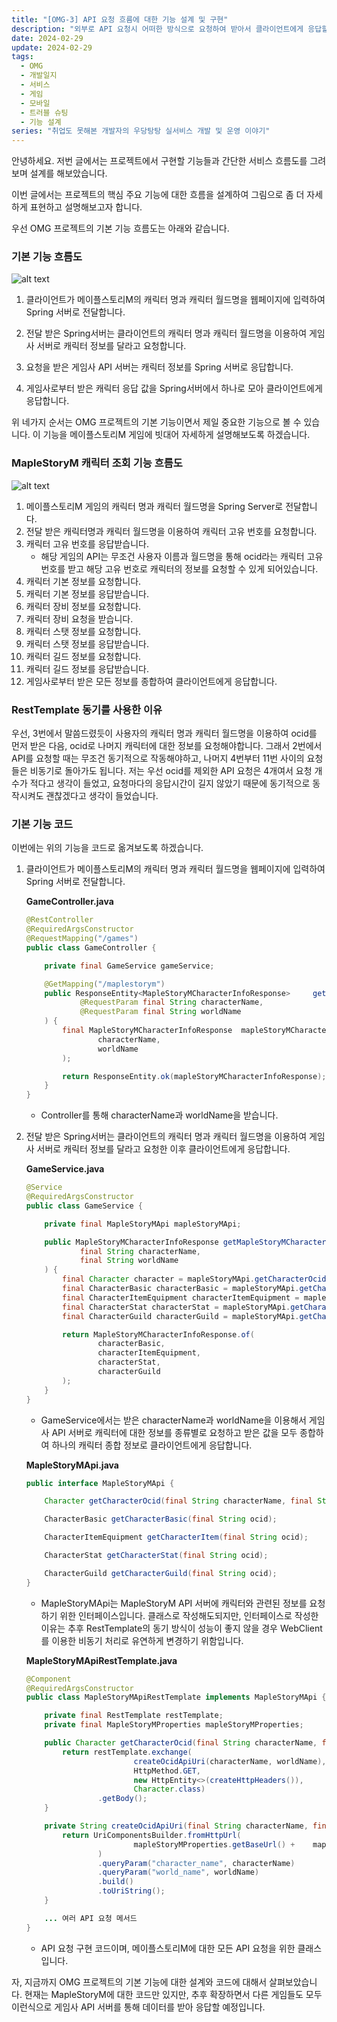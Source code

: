 ```yaml
---
title: "[OMG-3] API 요청 흐름에 대한 기능 설계 및 구현"
description: "외부로 API 요청시 어떠한 방식으로 요청하여 받아서 클라이언트에게 응답할 것인지에 대한 기능 설계입니다."
date: 2024-02-29
update: 2024-02-29
tags:
  - OMG
  - 개발일지
  - 서비스
  - 게임
  - 모바일
  - 트러블 슈팅
  - 기능 설계
series: "취업도 못해본 개발자의 우당탕탕 실서비스 개발 및 운영 이야기"
---
```


안녕하세요. 저번 글에서는 프로젝트에서 구현할 기능들과 간단한 서비스 흐름도를 그려보며 설계를 해보았습니다.

이번 글에서는 프로젝트의 핵심 주요 기능에 대한 흐름을 설계하여 그림으로 좀 더 자세하게 표현하고 설명해보고자 합니다.

우선 OMG 프로젝트의 기본 기능 흐름도는 아래와 같습니다.

### 기본 기능 흐름도
![alt text](image.png)


1. 클라이언트가 메이플스토리M의 캐릭터 명과 캐릭터 월드명을 웹페이지에 입력하여 Spring 서버로 전달합니다.

2. 전달 받은 Spring서버는 클라이언트의 캐릭터 명과 캐릭터 월드명을 이용하여 게임사 서버로 캐릭터 정보를 달라고 요청합니다.

3. 요청을 받은 게임사 API 서버는 캐릭터 정보를 Spring 서버로 응답합니다.

4. 게임사로부터 받은 캐릭터 응답 값을 Spring서버에서 하나로 모아 클라이언트에게 응답합니다.

위 네가지 순서는 OMG 프로젝트의 기본 기능이면서 제일 중요한 기능으로 볼 수 있습니다. 이 기능을 메이플스토리M 게임에 빗대어 자세하게 설명해보도록 하겠습니다.

### MapleStoryM 캐릭터 조회 기능 흐름도
![alt text](image-1.png)

1. 메이플스토리M 게임의 캐릭터 명과 캐릭터 월드명을 Spring Server로 전달합니다.
2. 전달 받은 캐릭터명과 캐릭터 월드명을 이용하여 캐릭터 고유 번호를 요청합니다.
3. 캐릭터 고유 번호를 응답받습니다.
    - 해당 게임의 API는 무조건 사용자 이름과 월드명을 통해 ocid라는 캐릭터 고유 번호를 받고 해당 고유 번호로 캐릭터의 정보를 요청할 수 있게 되어있습니다.
4. 캐릭터 기본 정보를 요청합니다.
5. 캐릭터 기본 정보를 응답받습니다.
6. 캐릭터 장비 정보를 요청합니다.
7. 캐릭터 장비 요청을 받습니다.
8. 캐릭터 스탯 정보를 요청합니다.
9. 캐릭터 스탯 정보를 응답받습니다.
10. 캐릭터 길드 정보를 요청합니다.
11. 캐릭터 길드 정보를 응답받습니다.
12. 게임사로부터 받은 모든 정보를 종합하여 클라이언트에게 응답합니다.


### RestTemplate 동기를 사용한 이유
우선, 3번에서 말씀드렸듯이 사용자의 캐릭터 명과 캐릭터 월드명을 이용하여 ocid를 먼저 받은 다음, ocid로 나머지 캐릭터에 대한 정보를 요청해야합니다. 그래서 2번에서 API를 요청할 때는 무조건 동기적으로 작동해야하고, 나머지 4번부터 11번 사이의 요청들은 비동기로 돌아가도 됩니다. 저는 우선 ocid를 제외한 API 요청은 4개여서 요청 개수가 적다고 생각이 들었고, 요청마다의 응답시간이 길지 않았기 때문에 동기적으로 동작시켜도 괜찮겠다고 생각이 들었습니다.


### 기본 기능 코드
이번에는 위의 기능을 코드로 옮겨보도록 하겠습니다.

1. 클라이언트가 메이플스토리M의 캐릭터 명과 캐릭터 월드명을 웹페이지에 입력하여 Spring 서버로 전달합니다.

    **GameController.java**
    ```java
    @RestController
    @RequiredArgsConstructor
    @RequestMapping("/games")
    public class GameController {

        private final GameService gameService;

        @GetMapping("/maplestorym")
        public ResponseEntity<MapleStoryMCharacterInfoResponse>     getCharacterInfo(
                @RequestParam final String characterName,
                @RequestParam final String worldName
        ) {
            final MapleStoryMCharacterInfoResponse  mapleStoryMCharacterInfoResponse = gameService.  getMapleStoryMCharacterInfo(
                    characterName,
                    worldName
            );

            return ResponseEntity.ok(mapleStoryMCharacterInfoResponse);
        }
    }
    ````
    - Controller를 통해 characterName과 worldName을 받습니다.

 2. 전달 받은 Spring서버는 클라이언트의 캐릭터 명과 캐릭터 월드명을 이용하여 게임사 서버로 캐릭터 정보를 달라고 요청한 이후 클라이언트에게 응답합니다.

    **GameService.java**
 
    ```java
    @Service
    @RequiredArgsConstructor
    public class GameService {

        private final MapleStoryMApi mapleStoryMApi;

        public MapleStoryMCharacterInfoResponse getMapleStoryMCharacterInfo(
                final String characterName,
                final String worldName
        ) {
            final Character character = mapleStoryMApi.getCharacterOcid(characterName, worldName); // 캐릭터 고유 번호
            final CharacterBasic characterBasic = mapleStoryMApi.getCharacterBasic(character.ocid()); // 캐릭터 기본 정보
            final CharacterItemEquipment characterItemEquipment = mapleStoryMApi.getCharacterItem(character.ocid()); // 캐릭터 장비 정보
            final CharacterStat characterStat = mapleStoryMApi.getCharacterStat(character.ocid()); // 캐릭터 스탯 정보
            final CharacterGuild characterGuild = mapleStoryMApi.getCharacterGuild(character.ocid()); // 캐릭터 길드 정보

            return MapleStoryMCharacterInfoResponse.of(
                    characterBasic,
                    characterItemEquipment,
                    characterStat,
                    characterGuild
            );
        }
    }
    ```
    - GameService에서는 받은 characterName과 worldName을 이용해서 게임사 API 서버로 캐릭터에 대한 정보를 종류별로 요청하고 받은 값을 모두 종합하여 하나의 캐릭터 종합 정보로 클라이언트에게 응답합니다.

    **MapleStoryMApi.java**
    ```java
    public interface MapleStoryMApi {

        Character getCharacterOcid(final String characterName, final String worldName);

        CharacterBasic getCharacterBasic(final String ocid);

        CharacterItemEquipment getCharacterItem(final String ocid);

        CharacterStat getCharacterStat(final String ocid);

        CharacterGuild getCharacterGuild(final String ocid);
    }
    ```
    - MapleStoryMApi는 MapleStoryM API 서버에 캐릭터와 관련된 정보를 요청하기 위한 인터페이스입니다. 클래스로 작성해도되지만, 인터페이스로 작성한 이유는 추후 RestTemplate의 동기 방식이 성능이 좋지 않을 경우 WebClient를 이용한 비동기 처리로 유연하게 변경하기 위함입니다.

    **MapleStoryMApiRestTemplate.java**
    ```java
    @Component
    @RequiredArgsConstructor
    public class MapleStoryMApiRestTemplate implements MapleStoryMApi {

        private final RestTemplate restTemplate;
        private final MapleStoryMProperties mapleStoryMProperties;

        public Character getCharacterOcid(final String characterName, final String worldName) {
            return restTemplate.exchange(
                            createOcidApiUri(characterName, worldName),
                            HttpMethod.GET,
                            new HttpEntity<>(createHttpHeaders()),
                            Character.class)
                    .getBody();
        }

        private String createOcidApiUri(final String characterName, final   String worldName) {
            return UriComponentsBuilder.fromHttpUrl(
                            mapleStoryMProperties.getBaseUrl() +    mapleStoryMProperties.getOcidApiUri()
                    )
                    .queryParam("character_name", characterName)
                    .queryParam("world_name", worldName)
                    .build()
                    .toUriString();
        }

        ... 여러 API 요청 메서드
    }
    ```
    - API 요청 구현 코드이며, 메이플스토리M에 대한 모든 API 요청을 위한 클래스입니다.

자, 지금까지 OMG 프로젝트의 기본 기능에 대한 설계와 코드에 대해서 살펴보았습니다. 현재는 MapleStoryM에 대한 코드만 있지만, 추후 확장하면서 다른 게임들도 모두 이런식으로 게임사 API 서버를 통해 데이터를 받아 응답할 예정입니다.



